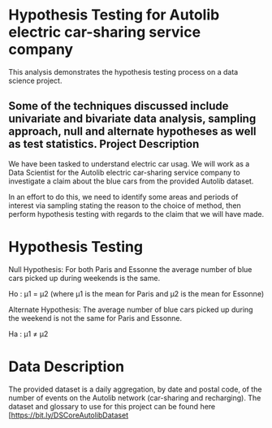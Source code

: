 Hypothesis Testing for Autolib electric car-sharing service company
=======
This analysis demonstrates the hypothesis testing process on a data science project.

Some of the techniques discussed include univariate and bivariate data analysis, sampling approach, null and alternate hypotheses as well as test statistics.
Project Description
-----------
We have been tasked to understand electric car usag. We will work as a Data Scientist for the Autolib electric car-sharing service company to investigate a claim about the blue cars from the provided Autolib dataset.

In an effort to do this, we need to identify some areas and periods of interest via sampling stating the reason to the choice of method, then perform hypothesis testing with regards to the claim that we will have made.

# Hypothesis Testing #
Null Hypothesis: For both Paris and Essonne the average number of blue cars picked up during weekends is the same.

Ho : μ1 = μ2 (where μ1 is the mean for Paris and μ2 is the mean for Essonne)

Alternate Hypothesis: The average number of blue cars picked up during the weekend is not the same for Paris and Essonne.

Ha : μ1 ≠ μ2

# Data Description #
The provided dataset is a daily aggregation, by date and postal code, of the number of events on the Autolib network (car-sharing and recharging). The dataset and glossary to use for this project can be found here [https://bit.ly/DSCoreAutolibDataset

